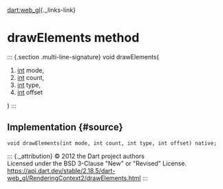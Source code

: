 [dart:web\_gl](../../dart-web_gl/dart-web_gl-library){._links-link}

drawElements method
===================

::: {.section .multi-line-signature}
void drawElements(

1.  [int](../../dart-core/int-class) mode,
2.  [int](../../dart-core/int-class) count,
3.  [int](../../dart-core/int-class) type,
4.  [int](../../dart-core/int-class) offset

)
:::

Implementation {#source}
--------------

``` {.language-dart data-language="dart"}
void drawElements(int mode, int count, int type, int offset) native;
```

::: {._attribution}
© 2012 the Dart project authors\
Licensed under the BSD 3-Clause \"New\" or \"Revised\" License.\
<https://api.dart.dev/stable/2.18.5/dart-web_gl/RenderingContext2/drawElements.html>
:::
